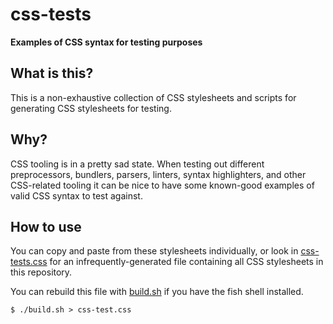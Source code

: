 # css-tests

**Examples of CSS syntax for testing purposes**

## What is this?

This is a non-exhaustive collection of CSS stylesheets and scripts for generating CSS stylesheets for testing.

## Why?

CSS tooling is in a pretty sad state. When testing out different preprocessors, bundlers, parsers, linters, syntax highlighters, and other CSS-related tooling it can be nice to have some known-good examples of valid CSS syntax to test against.

## How to use

You can copy and paste from these stylesheets individually, or look in [css-tests.css](./css-tests.css) for an infrequently-generated file containing all CSS stylesheets in this repository.

You can rebuild this file with [build.sh](./build.sh) if you have the fish shell installed.

```shell
$ ./build.sh > css-test.css
```